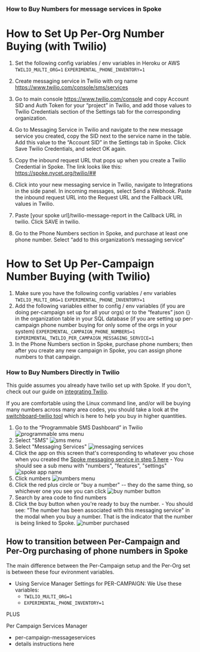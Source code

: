 ### How to Buy Numbers for message services in Spoke

# How to Set Up Per-Org Number Buying (with Twilio)

1. Set the following config variables / env variables in Heroku or AWS
`TWILIO_MULTI_ORG=1`
`EXPERIMENTAL_PHONE_INVENTORY=1`

2. Create messaging service in Twilio with org name https://www.twilio.com/console/sms/services
3. Go to main console https://www.twilio.com/console and copy Account SID and Auth Token for your “project” in Twilio, and add those values to Twilio Credentials section of the Settings tab for the corresponding organization.
4. Go to Messaging Service in Twilio and navigate to the new message service you created, copy the SID next to the service name in the table. Add this value to the “Account SID” in the Settings tab in Spoke. Click Save Twilio Credentials, and select OK again.
5. Copy the inbound request URL that pops up when you create a Twilio Credential in Spoke. The link looks like this: https://spoke.nycet.org/twilio/##
6. Click into your new messaging service in Twilio, navigate to Integrations in the side panel. In incoming messages, select Send a Webhook. Paste the inbound request URL into the Request URL and the Fallback URL values in Twilio.
7. Paste [your spoke url]/twilio-message-report in the Callback URL in twilio. Click SAVE in twilio.
8. Go to the Phone Numbers section in Spoke, and purchase at least one phone number. Select “add to this organization’s messaging service”

# How to Set Up Per-Campaign Number Buying (with Twilio)
1. Make sure you have the following config variables / env variables
`TWILIO_MULTI_ORG=1`
`EXPERIMENTAL_PHONE_INVENTORY=1`
2. Add the following variables either to config / env variables (if you are doing per-campaign set up for all your orgs) or to the “features” json {} in the organization table in your SQL database (if you are setting up per-campaign phone number buying for only some of the orgs in your system)
`EXPERIMENTAL_CAMPAIGN_PHONE_NUMBERS=1`
`EXPERIMENTAL_TWILIO_PER_CAMPAIGN_MESSAGING_SERVICE=1`
3. In the Phone Numbers section in Spoke, purchase phone numbers; then after you create any new campaign in Spoke, you can assign phone numbers to that campaign.

### How to Buy Numbers Directly in Twilio

This guide assumes you already have twilio set up with Spoke. If you don't, check out our guide on [integrating Twilio](HOWTO_INTEGRATE_TWILIO.md).

If you are comfortable using the Linux command line, and/or will be buying many numbers across many area codes, you should take a look at the [switchboard-twilio tool](https://github.com/MoveOnOrg/switchboard-twilio) which is here to help you buy in higher quantities.

1. Go to the “Programmable SMS Dashboard” in Twilio
   ![programmable sms menu](images/twilio_number_buying_guide/programmable_sms_menu.png "Programmable SMS Menu")
2. Select "SMS"
   ![sms menu](images/twilio_number_buying_guide/sms_menu.png "SMS Menu")
3. Select "Messaging Services"
   ![messaging services](images/twilio_number_buying_guide/messaging_services.png "SMS Menu")
4. Click the app on this screen that's corresponding to whatever you chose when you created the [Spoke messaging service in step 5 here](HOWTO_INTEGRATE_TWILIO.md) - You should see a sub menu with "numbers", "features", "settings"
   ![spoke app name](images/twilio_number_buying_guide/spoke_app_name.png "Click your app")
5. Click numbers
   ![numbers menu](images/twilio_number_buying_guide/numbers_menu.png "Numbers Menu")
6. Click the red plus circle or "buy a number" -- they do the same thing, so whichever one you see you can click
   ![buy number button](images/twilio_number_buying_guide/buy_number_button.png "Buy Number Button")
7. Search by area code to find numbers
8. Click the buy button when you're ready to buy the number. - You should see: "The number has been associated with this messaging service" in the modal when you buy a number. That is the indicator that the number is being linked to Spoke.
   ![number purchased](images/twilio_number_buying_guide/blurred_number_purchased.png "Number Purchased")


## How to transition between Per-Campaign and Per-Org purchasing of phone numbers in Spoke
The main difference between the Per-Campaign setup and the Per-Org set is between these four evironment variables.


- Using Service Manager
Settings for PER-CAMPAIGN: We Use these variables:
  - `TWILIO_MULTI_ORG=1`
  - `EXPERIMENTAL_PHONE_INVENTORY=1`

PLUS

Per Campaign Services Manager
- per-campaign-messageservices
- details instructions here
